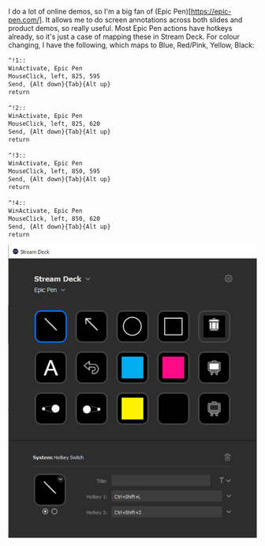 I do a lot of online demos, so I'm a big fan of (Epic Pen)[https://epic-pen.com/]. It allows me to do screen annotations across both slides and product demos, so really useful. Most Epic Pen actions have hotkeys already, so it's just a case of mapping these in Stream Deck. For colour changing, I have the following, which maps to Blue, Red/Pink, Yellow, Black:

```
^!1::
WinActivate, Epic Pen
MouseClick, left, 825, 595
Send, {Alt down}{Tab}{Alt up}
return

^!2::
WinActivate, Epic Pen
MouseClick, left, 825, 620
Send, {Alt down}{Tab}{Alt up}
return

^!3::
WinActivate, Epic Pen
MouseClick, left, 850, 595
Send, {Alt down}{Tab}{Alt up}
return

^!4::
WinActivate, Epic Pen
MouseClick, left, 850, 620
Send, {Alt down}{Tab}{Alt up}
return
```

![Stream Deck Screenshot](https://raw.githubusercontent.com/KranzSysdig/StreamDeckButtons/master/Epic%20Pen/Screenshot.PNG)

